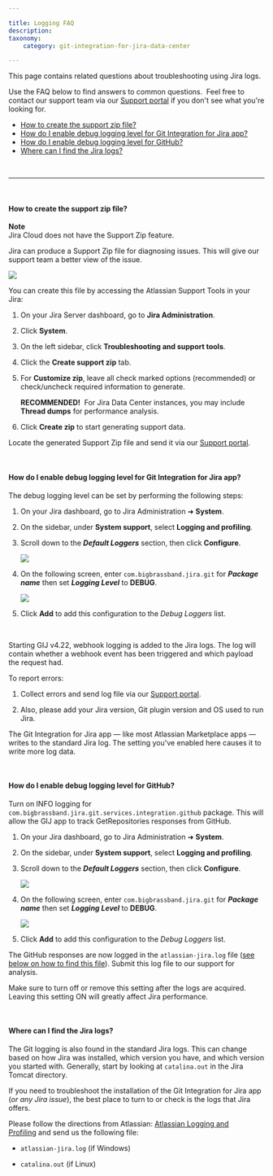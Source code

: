 ```yaml
---

title: Logging FAQ
description:
taxonomy:
    category: git-integration-for-jira-data-center

---
```

This page contains related questions about troubleshooting using Jira logs.

Use the FAQ below to find answers to common questions.  Feel free to contact our support team via our [Support portal](https://help.gitkraken.com/git-integration-for-jira-data-center/gij-self-hosted-contact-support) if you don't see what you're looking for.

- [How to create the support zip file?](#how-to-create-the-support-zip-file)
- [How do I enable debug logging level for Git Integration for Jira app?](#how-do-i-enable-debug-logging-level-for-git-integration-for-jira-app)
- [How do I enable debug logging level for GitHub?](#how-do-i-enable-debug-logging-level-for-github)
- [Where can I find the Jira logs?](#where-can-i-find-the-jira-logs)

&nbsp;
* * *
&nbsp;

#### How to create the support zip file?

<div class="bbb-callout bbb--alert">
    <div class="irow">
    <div class="ilogobox">
        <span class="logoimg"></span>
    </div>
    <div class="imsgbox">
        <b>Note</b><br>
        Jira Cloud does not have the Support Zip feature.
    </div>
    </div>
</div>

Jira can produce a Support Zip file for diagnosing issues. This will give our support team a better view of the issue.

![](/wp-content/uploads/gij-gitserver-jira-admin-system-support-tools-zip.png)

You can create this file by accessing the Atlassian Support Tools in your Jira:

1.  On your Jira Server dashboard, go to **Jira Administration**.

2.  Click **System**.

3.  On the left sidebar, click **Troubleshooting and support tools**.

4.  Click the **Create support zip** tab.

5.  For **Customize zip**, leave all check marked options (recommended) or check/uncheck required information to generate.
    
    **RECOMMENDED!**&nbsp; For Jira Data Center instances, you may include **Thread dumps** for performance analysis.

6.  Click **Create zip** to start generating support data.

Locate the generated Support Zip file and send it via our [Support portal](https://help.gitkraken.com/git-integration-for-jira-data-center/faq-logging-gij-self-managed).

&nbsp;

#### How do I enable debug logging level for Git Integration for Jira app?

The debug logging level can be set by performing the following steps:

1.  On your Jira dashboard, go to Jira Administration ➜ **System**.

2.  On the sidebar, under **System support**, select **Logging and profiling**.

3.  Scroll down to the _**Default Loggers**_ section, then click **Configure**.

    ![](/wp-content/uploads/gij-gitserver-jira-admin-system-default-loggers-dlg-c.png)

4.  On the following screen, enter `com.bigbrassband.jira.git` for _**Package name**_ then set _**Logging Level**_ to **DEBUG**.

    ![](/wp-content/uploads/gij-gitserver-jira-admin-system-def-logs-cfg-dlg-c.png)

5.  Click **Add** to add this configuration to the _Debug Loggers_ list.

<br>

Starting GIJ v4.22, webhook logging is added to the Jira logs. The log will contain whether a webhook event has been triggered and which payload the request had.

To report errors:

1.  Collect errors and send log file via our [Support portal](https://help.gitkraken.com/git-integration-for-jira-data-center/faq-logging-gij-self-managed).

2.  Also, please add your Jira version, Git plugin version and OS used to run Jira.

<div class="bbb-callout bbb--info">
    <div class="irow">
    <div class="ilogobox">
        <span class="logoimg"></span>
    </div>
    <div class="imsgbox">
        The Git Integration for Jira app — like most Atlassian Marketplace apps — writes to the standard Jira log. The setting you've enabled here causes it to write more log data.
    </div>
    </div>
</div>

&nbsp;

#### How do I enable debug logging level for GitHub?

Turn on INFO logging for `com.bigbrassband.jira.git.services.integration.github` package. This will allow the GIJ app to track GetRepositories responses from GitHub.

1.  On your Jira dashboard, go to Jira Administration ➜ **System**.

2.  On the sidebar, under **System support**, select **Logging and profiling**.

3.  Scroll down to the _**Default Loggers**_ section, then click **Configure**.

    ![](/wp-content/uploads/gij-gitserver-jira-admin-system-default-loggers-dlg-c.png)

4.  On the following screen, enter `com.bigbrassband.jira.git` for _**Package name**_ then set _**Logging Level**_ to **DEBUG**.

    ![](/wp-content/uploads/gij-gitserver-jira-admin-system-def-logs-cfg-dlg-c.png)

5.  Click **Add** to add this configuration to the _Debug Loggers_ list.

The GitHub responses are now logged in the `atlassian-jira.log` file ([see below on how to find this file](#where-can-i-find-the-jira-logs)). Submit this log file to our support for analysis.

Make sure to turn off or remove this setting after the logs are acquired. Leaving this setting ON will greatly affect Jira performance.

&nbsp;

#### Where can I find the Jira logs?

The Git logging is also found in the standard Jira logs. This can change based on how Jira was installed, which version you have, and which version you started with. Generally, start by looking at `catalina.out` in the Jira Tomcat directory.

If you need to troubleshoot the installation of the Git Integration for Jira app (_or any Jira issue_), the best place to turn to or check is the logs that Jira offers.

Please follow the directions from Atlassian: [Atlassian Logging and Profiling](https://confluence.atlassian.com/display/Jira/Logging+and+Profiling) and send us the following file:

*   `atlassian-jira.log` (if Windows)

*   `catalina.out` (if Linux)

